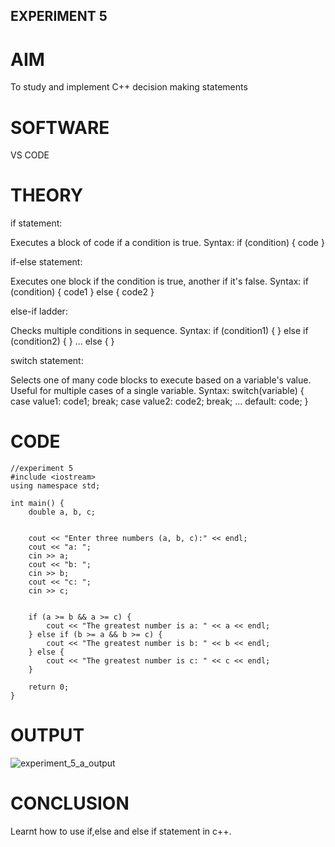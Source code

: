 ## EXPERIMENT 5
# AIM
To study and implement C++ decision making statements

# SOFTWARE
VS CODE

# THEORY
if statement:

Executes a block of code if a condition is true.
Syntax: if (condition) { code }


if-else statement:

Executes one block if the condition is true, another if it's false.
Syntax: if (condition) { code1 } else { code2 }


else-if ladder:

Checks multiple conditions in sequence.
Syntax: if (condition1) { } else if (condition2) { } ... else { }


switch statement:

Selects one of many code blocks to execute based on a variable's value.
Useful for multiple cases of a single variable.
Syntax: switch(variable) { case value1: code1; break; case value2: code2; break; ... default: code; }

# CODE 
```
//experiment 5
#include <iostream>
using namespace std;

int main() {
    double a, b, c;
    

    cout << "Enter three numbers (a, b, c):" << endl;
    cout << "a: ";
    cin >> a;
    cout << "b: ";
    cin >> b;
    cout << "c: ";
    cin >> c;
    
   
    if (a >= b && a >= c) {
        cout << "The greatest number is a: " << a << endl;
    } else if (b >= a && b >= c) {
        cout << "The greatest number is b: " << b << endl;
    } else {
        cout << "The greatest number is c: " << c << endl;
    }
    
    return 0;
}
```
# OUTPUT
![experiment_5_a_output](https://github.com/user-attachments/assets/406b5612-19b8-4ea8-89de-e10e13e64e6a)

# CONCLUSION

Learnt how to use if,else and else if statement in c++.

